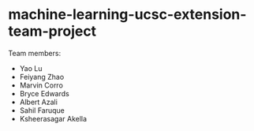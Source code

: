 # machine-learning-ucsc-extension-team-project

Team members:
* Yao Lu
* Feiyang Zhao
* Marvin Corro
* Bryce Edwards
* Albert Azali
* Sahil Faruque
* Ksheerasagar Akella
